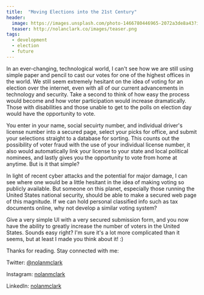 ```yaml
---
title:  "Moving Elections into the 21st Century"
header:
  image: https://images.unsplash.com/photo-1466780446965-2072a3de8a43?ixlib=rb-0.3.5&q=80&fm=jpg&crop=entropy&cs=tinysrgb&s=e57e2dd4fe561dbc14bb8b262f561b7a
  teaser: http://nolanclark.co/images/teaser.png
tags:
  - development
  - election
  - future
---
```


In an ever-changing, technological world, I can't see how we are still using simple paper and pencil to cast our votes for one of the highest offices in the world. We still seem extremely hesitant on the idea of voting for an election over the internet, even with all of our current advancements in technology and security. Take a second to think of how easy the process would become and how voter participation would increase dramatically. Those with disabilities and those unable to get to the polls on election day would have the opportunity to vote. 

You enter in your name, social secuirty number, and individual driver's license number into a secured page, select your picks for office, and submit your selections straight to a database for sorting. This counts out the possibility of voter fraud with the use of your individual license number, it also would automatically link your license to your state and local political nominees, and lastly gives you the opportunity to vote from home at anytime. But is it that simple?

In light of recent cyber attacks and the potential for major damage, I can see where one would be a little hesitant in the idea of making voting so publicly available. But someone on this planet, especially those running the United States national security, should be able to make a secured web page of this magnitude. If we can hold personal classified info such as tax documents online, why not develop a similar voting system?

Give a very simple UI with a very secured submission form, and you now have the ability to greatly increase the number of voters in the United States. Sounds easy right? I'm sure it's a lot more complicated than it seems, but at least I made you think about it! :)

Thanks for reading.
Stay connected with me:

Twitter: [@nolanmclark](http://www.twitter.com/nolanmclark)

Instagram: [nolanmclark](http://www.instagram.com/nolanmclark)

LinkedIn: [nolanmclark](http://www.linkedin.com/nolanmclark)
